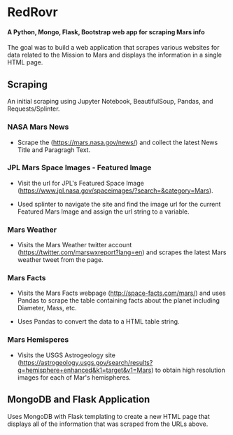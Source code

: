 # RedRovr
#### A Python, Mongo, Flask, Bootstrap web app for scraping Mars info

The goal was to build a web application that scrapes various websites for data related to the Mission to Mars and displays the information in a single HTML page.

## Scraping

An initial scraping using Jupyter Notebook, BeautifulSoup, Pandas, and Requests/Splinter.

### NASA Mars News

* Scrape the (https://mars.nasa.gov/news/) and collect the latest News Title and Paragragh Text.

### JPL Mars Space Images - Featured Image

* Visit the url for JPL's Featured Space Image (https://www.jpl.nasa.gov/spaceimages/?search=&category=Mars).

* Used splinter to navigate the site and find the image url for the current Featured Mars Image and assign the url string to a variable.

### Mars Weather

* Visits the Mars Weather twitter account (https://twitter.com/marswxreport?lang=en) and scrapes the latest Mars weather tweet from the page.

### Mars Facts

* Visits the Mars Facts webpage (http://space-facts.com/mars/) and uses Pandas to scrape the table containing facts about the planet including Diameter, Mass, etc.

* Uses Pandas to convert the data to a HTML table string.

### Mars Hemisperes

* Visits the USGS Astrogeology site (https://astrogeology.usgs.gov/search/results?q=hemisphere+enhanced&k1=target&v1=Mars) to obtain high resolution images for each of Mar's hemispheres.

## MongoDB and Flask Application

Uses MongoDB with Flask templating to create a new HTML page that displays all of the information that was scraped from the URLs above.
